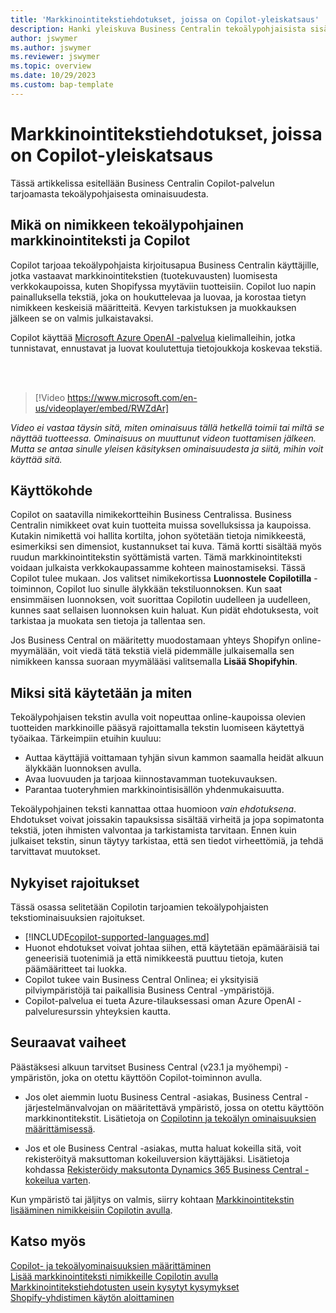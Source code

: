 ```yaml
---
title: 'Markkinointitekstiehdotukset, joissa on Copilot-yleiskatsaus'
description: Hanki yleiskuva Business Centralin tekoälypohjaisista sisällönluontiominaisuuksista.
author: jswymer
ms.author: jswymer
ms.reviewer: jswymer
ms.topic: overview
ms.date: 10/29/2023
ms.custom: bap-template
---
```

# <a name="marketing-text-suggestions-with-copilot-overview"></a>Markkinointitekstiehdotukset, joissa on Copilot-yleiskatsaus

<!--[!INCLUDE[ai-preview](includes/ai-preview.md)]-->

Tässä artikkelissa esitellään Business Centralin Copilot-palvelun tarjoamasta tekoälypohjaisesta ominaisuudesta.

## <a name="what-is-ai-powered-item-marketing-text-with-copilot"></a>Mikä on nimikkeen tekoälypohjainen markkinointiteksti ja Copilot

Copilot tarjoaa tekoälypohjaista kirjoitusapua Business Centralin käyttäjille, jotka vastaavat markkinointitekstien (tuotekuvausten) luomisesta verkkokaupoissa, kuten Shopifyssa myytäviin tuotteisiin. Copilot luo napin painalluksella tekstiä, joka on houkuttelevaa ja luovaa, ja korostaa tietyn nimikkeen keskeisiä määritteitä. Kevyen tarkistuksen ja muokkauksen jälkeen se on valmis julkaistavaksi.

Copilot käyttää [Microsoft Azure OpenAI -palvelua](/azure/cognitive-services/openai/overview) kielimalleihin, jotka tunnistavat, ennustavat ja luovat koulutettuja tietojoukkoja koskevaa tekstiä.

<br><br>  

> [!Video https://www.microsoft.com/en-us/videoplayer/embed/RWZdAr]

*Video ei vastaa täysin sitä, miten ominaisuus tällä hetkellä toimii tai miltä se näyttää tuotteessa. Ominaisuus on muuttunut videon tuottamisen jälkeen. Mutta se antaa sinulle yleisen käsityksen ominaisuudesta ja siitä, mihin voit käyttää sitä.*
  
## <a name="where-its-used"></a>Käyttökohde

Copilot on saatavilla nimikekortteihin Business Centralissa. Business Centralin nimikkeet ovat kuin tuotteita muissa sovelluksissa ja kaupoissa. Kutakin nimikettä voi hallita kortilta, johon syötetään tietoja nimikkeestä, esimerkiksi sen dimensiot, kustannukset tai kuva. Tämä kortti sisältää myös ruudun markkinointitekstin syöttämistä varten. Tämä markkinointiteksti voidaan julkaista verkkokaupassamme kohteen mainostamiseksi. Tässä Copilot tulee mukaan. Jos valitset nimikekortissa **Luonnostele Copilotilla** -toiminnon, Copilot luo sinulle älykkään tekstiluonnoksen. Kun saat ensimmäisen luonnoksen, voit suorittaa Copilotin uudelleen ja uudelleen, kunnes saat sellaisen luonnoksen kuin haluat. Kun pidät ehdotuksesta, voit tarkistaa ja muokata sen tietoja ja tallentaa sen.

Jos Business Central on määritetty muodostamaan yhteys Shopifyn online-myymälään, voit viedä tätä tekstiä vielä pidemmälle julkaisemalla sen nimikkeen kanssa suoraan myymälääsi valitsemalla **Lisää Shopifyhin**.

## <a name="why-and-how-to-use-it"></a>Miksi sitä käytetään ja miten

Tekoälypohjaisen tekstin avulla voit nopeuttaa online-kaupoissa olevien tuotteiden markkinoille pääsyä rajoittamalla tekstin luomiseen käytettyä työaikaa. Tärkeimpiin etuihin kuuluu:

- Auttaa käyttäjiä voittamaan tyhjän sivun kammon saamalla heidät alkuun älykkään luonnoksen avulla.
- Avaa luovuuden ja tarjoaa kiinnostavamman tuotekuvauksen.
- Parantaa tuoteryhmien markkinointisisällön yhdenmukaisuutta.

Tekoälypohjainen teksti kannattaa ottaa huomioon *vain ehdotuksena*. Ehdotukset voivat joissakin tapauksissa sisältää virheitä ja jopa sopimatonta tekstiä, joten ihmisten valvontaa ja tarkistamista tarvitaan. Ennen kuin julkaiset tekstin, sinun täytyy tarkistaa, että sen tiedot virheettömiä, ja tehdä tarvittavat muutokset.

## <a name="current-limitations"></a>Nykyiset rajoitukset

Tässä osassa selitetään Copilotin tarjoamien tekoälypohjaisten tekstiominaisuuksien rajoitukset.

- [!INCLUDE[copilot-supported-languages.md](includes/copilot-supported-languages.md)]
- Huonot ehdotukset voivat johtaa siihen, että käytetään epämääräisiä tai geneerisiä tuotenimiä ja että nimikkeestä puuttuu tietoja, kuten päämääritteet tai luokka.
- Copilot tukee vain Business Central Onlinea; ei yksityisiä pilviympäristöjä tai paikallisia Business Central -ympäristöjä.
- Copilot-palvelua ei tueta Azure-tilauksessasi oman Azure OpenAI -palveluresurssin yhteyksien kautta.

<!-- Partner extensibility of the AI capability by using AL code isn't supported.-->

## <a name="next-steps"></a>Seuraavat vaiheet

Päästäksesi alkuun tarvitset Business Central (v23.1 ja myöhempi) -ympäristön, joka on otettu käyttöön Copilot-toiminnon avulla.

- Jos olet aiemmin luotu Business Central -asiakas, Business Central -järjestelmänvalvojan on määritettävä ympäristö, jossa on otettu käyttöön markkinontitekstit. Lisätietoja on [Copilotinn ja tekoälyn ominaisuuksien määrittämisessä](enable-ai.md).

- Jos et ole Business Central -asiakas, mutta haluat kokeilla sitä, voit rekisteröityä maksuttoman kokeiluversion käyttäjäksi. Lisätietoja kohdassa [Rekisteröidy maksutonta Dynamics 365 Business Central -kokeilua varten](trial-signup.md).

Kun ympäristö tai jäljitys on valmis, siirry kohtaan [Markkinointitekstin lisääminen nimikkeisiin Copilotin avulla](item-marketing-text.md).  

## <a name="see-also"></a>Katso myös

[Copilot- ja tekoälyominaisuuksien määrittäminen](enable-ai.md)  
[Lisää markkinointiteksti nimikkeille Copilotin avulla](item-marketing-text.md)  
[Markkinointitekstiehdotusten usein kysytyt kysymykset](faqs-marketing-text.md)  
[Shopify-yhdistimen käytön aloittaminen](shopify/get-started.md)  
